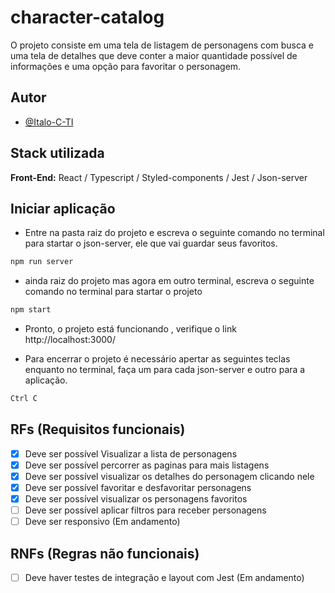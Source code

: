 # character-catalog

O projeto consiste em uma tela de listagem de personagens com busca e uma tela de detalhes que deve conter a maior quantidade possível de informações e uma opção para favoritar o personagem.

## Autor

- [@Italo-C-TI](https://www.github.com/Italo-C-TI)

## Stack utilizada

**Front-End:** React / Typescript / Styled-components / Jest / Json-server

## Iniciar aplicação

- Entre na pasta raiz do projeto e escreva o seguinte comando no terminal para startar o json-server, ele que vai guardar seus favoritos.

```bash
npm run server
```

- ainda raiz do projeto mas agora em outro terminal, escreva o seguinte comando no terminal para startar o projeto

```bash
npm start
```

- Pronto, o projeto está funcionando , verifique o link http://localhost:3000/

- Para encerrar o projeto é necessário apertar as seguintes teclas enquanto no terminal, faça um para cada json-server e outro para a aplicação.

```bash
Ctrl C
```

## RFs (Requisitos funcionais)

- [x] Deve ser possível Visualizar a lista de personagens
- [x] Deve ser possível percorrer as paginas para mais listagens
- [x] Deve ser possível visualizar os detalhes do personagem clicando nele
- [x] Deve ser possível favoritar e desfavoritar personagens
- [x] Deve ser possível visualizar os personagens favoritos
- [ ] Deve ser possível aplicar filtros para receber personagens
- [ ] Deve ser responsivo (Em andamento)

## RNFs (Regras não funcionais)

- [ ] Deve haver testes de integração e layout com Jest (Em andamento)
